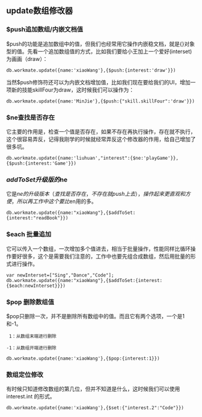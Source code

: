 ## update数组修改器

### $push追加数组/内嵌文档值

$push的功能是追加数组中的值，但我们也经常用它操作内嵌稳文档，就是{}对象型的值。先看一个追加数组值的方式，比如我们要给小王加上一个爱好(interset)为画画（draw）：


```
db.workmate.update({name:'xiaoWang'},{$push:{interest:'draw'}})
```

当然$push修饰符还可以为内嵌文档增加值，比如我们现在要给我们的UI，增加一项新的技能skillFour为draw，这时候我们可以操作为：

```
db.workmate.update({name:'MinJie'},{$push:{"skill.skillFour":'draw'}})
```

### $ne查找是否存在

它主要的作用是，检查一个值是否存在，如果不存在再执行操作，存在就不执行，这个很容易弄反，记得我刚学的时候就经常弄反这个修改器的作用，给自己增加了很多坑。

```
db.workmate.update({name:'liuhuan',"interest":{$ne:'playGame'}},{$push:{interest:'Game'}})
```

### $addToSet 升级版的$ne

它是$ne的升级版本（查找是否存在，不存在就push上去），操作起来更直观和方便，所以再工作中这个要比$en用的多。
```
db.workmate.update({name:"xiaoWang"},{$addToSet:{interest:"readBook"}})

```

### $each 批量追加
它可以传入一个数组，一次增加多个值进去，相当于批量操作，性能同样比循环操作要好很多，这个是需要我们注意的，工作中也要先组合成数组，然后用批量的形式进行操作。

```
var newInterset=["Sing","Dance","Code"];
db.workmate.update({name:"xiaoWang"},{$addToSet:{interest:{$each:newInterset}}})
```

### $pop 删除数组值

$pop只删除一次，并不是删除所有数组中的值。而且它有两个选项，一个是1和-1。

     1：从数组末端进行删除

    -1：从数组开端进行删除
```
db.workmate.update({name:'xiaoWang'},{$pop:{interest:1}})
```

### 数组定位修改
有时候只知道修改数组的第几位，但并不知道是什么，这时候我们可以使用interest.int 的形式。

```
db.workmate.update({name:'xiaoWang'},{$set:{"interest.2":"Code"}})
```
